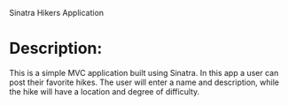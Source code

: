 Sinatra Hikers Application

# Description:
This is a simple MVC application built using Sinatra.  In this app a  user can post their favorite hikes.  The user will enter a name and description, while the hike will have a location and degree of difficulty.  
